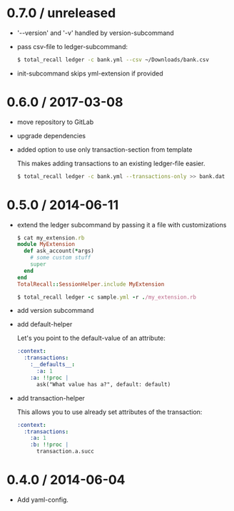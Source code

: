 # 0.7.0 / unreleased

* '--version' and '-v' handled by version-subcommand

* pass csv-file to ledger-subcommand:

    ```bash
    $ total_recall ledger -c bank.yml --csv ~/Downloads/bank.csv
    ```

* init-subcommand skips yml-extension if provided



# 0.6.0 / 2017-03-08

* move repository to GitLab

* upgrade dependencies

* added option to use only transaction-section from template

    This makes adding transactions to an existing ledger-file easier.

    ```bash
    $ total_recall ledger -c bank.yml --transactions-only >> bank.dat
    ```

# 0.5.0 / 2014-06-11

* extend the ledger subcommand by passing it a file with customizations

    ```ruby
    $ cat my_extension.rb
    module MyExtension
      def ask_account(*args)
        # some custom stuff
        super
      end
    end
    TotalRecall::SessionHelper.include MyExtension

    $ total_recall ledger -c sample.yml -r ./my_extension.rb
    ```

* add version subcommand

* add default-helper

    Let's you point to the default-value of an attribute:

    ```yaml
    :context:
      :transactions:
        :__defaults__:
          :a: 1
        :a: !!proc |
          ask("What value has a?", default: default)
    ```

* add transaction-helper

    This allows you to use already set attributes of the transaction:

    ```yaml
    :context:
      :transactions:
        :a: 1
        :b: !!proc |
          transaction.a.succ
    ```

# 0.4.0 / 2014-06-04

* Add yaml-config.

